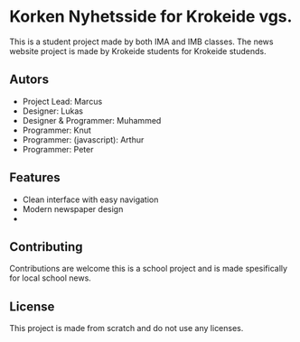 # Korken Nyhetsside for Krokeide vgs.

This is a student project made by both IMA and IMB classes. 
The news website project is made by Krokeide students for Krokeide studends.


## Autors
* Project Lead: Marcus
* Designer: Lukas
* Designer & Programmer: Muhammed
* Programmer: Knut
* Programmer: (javascript): Arthur
* Programmer: Peter




## Features

- Clean interface with easy navigation
- Modern newspaper design 
- 




## Contributing

Contributions are welcome this is a school project and is made spesifically for local school news.




## License 

This project is made from scratch and do not use any licenses.



